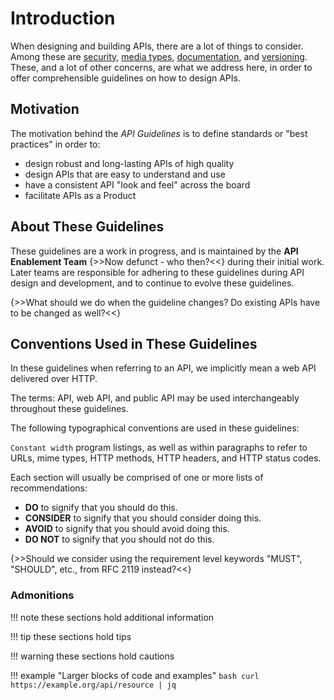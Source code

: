 # Introduction

When designing and building APIs, there are a lot of things to consider. Among these are [security](security), [media types](representations/#format-and-a-media-type), [documentation](documentation-and-discovery), and [versioning](versioning-and-extensibility). These, and a lot of other concerns, are what we address here, in order to offer comprehensible guidelines on how to design APIs.

## Motivation

The motivation behind the *API Guidelines* is to define standards or "best practices" in order to:

- design robust and long-lasting APIs of high quality
- design APIs that are easy to understand and use
- have a consistent API "look and feel" across the board
- facilitate APIs as a Product

## About These Guidelines

These guidelines are a work in progress, and is maintained by the **API Enablement Team** {>>Now defunct - who then?<<} during their initial work. Later teams are responsible for adhering to these guidelines during API design and development, and to continue to evolve these guidelines.

{>>What should we do when the guideline changes? Do existing APIs have to be changed as well?<<}

## Conventions Used in These Guidelines

In these guidelines when referring to an API, we implicitly mean a web API delivered over HTTP.

The terms: API, web API, and public API may be used interchangeably throughout these guidelines.

The following typographical conventions are used in these guidelines:

`Constant width` program listings, as well as within paragraphs to refer to URLs, mime types, HTTP methods, HTTP headers, and HTTP status codes.

Each section will usually be comprised of one or more lists of recommendations:

- **DO** to signify that you should do this.
- **CONSIDER** to signify that you should consider doing this.
- **AVOID** to signify that you should avoid doing this.
- **DO NOT** to signify that you should not do this.

{>>Should we consider using the requirement level keywords "MUST", "SHOULD", etc., from RFC 2119 instead?<<}

### Admonitions

!!! note
    these sections hold additional information

!!! tip 
    these sections hold tips

!!! warning
    these sections hold cautions

!!! example "Larger blocks of code and examples"
    ```bash
    curl https://example.org/api/resource | jq
    ```
